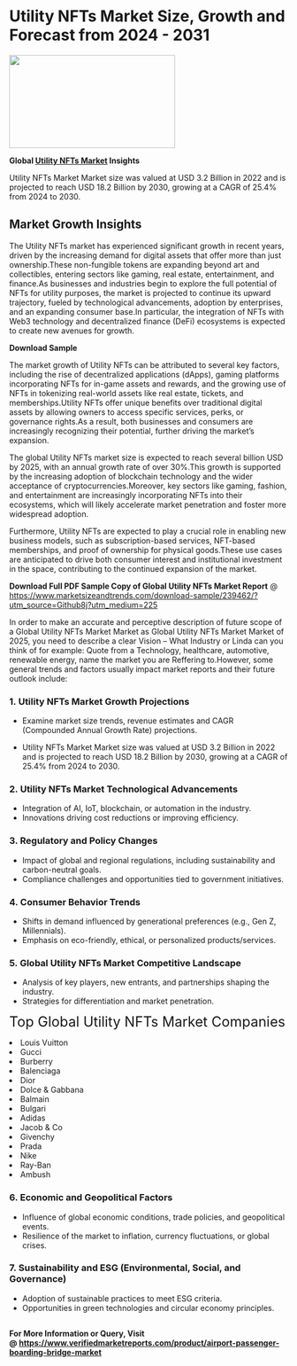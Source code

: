 <H1>Utility NFTs Market Size, Growth and Forecast from 2024 - 2031</H1><img class="aligncenter size-medium wp-image-584254" src="https://thirdeyenews.in/wp-content/uploads/2024/09/Global-Market-Research-300x168.jpeg" alt="" width="300" height="168" /><p><strong>Global&nbsp;<a href="https://www.marketsizeandtrends.com/download-sample/239462/?utm_source=Github8j?utm_medium=225">Utility NFTs Market</a> Insights</strong></p><p>Utility NFTs Market Market size was valued at USD 3.2 Billion in 2022 and is projected to reach USD 18.2 Billion by 2030, growing at a CAGR of 25.4% from 2024 to 2030.</p><p><h2>Market Growth Insights</h2> <p>The Utility NFTs market has experienced significant growth in recent years, driven by the increasing demand for digital assets that offer more than just ownership.These non-fungible tokens are expanding beyond art and collectibles, entering sectors like gaming, real estate, entertainment, and finance.As businesses and industries begin to explore the full potential of NFTs for utility purposes, the market is projected to continue its upward trajectory, fueled by technological advancements, adoption by enterprises, and an expanding consumer base.In particular, the integration of NFTs with Web3 technology and decentralized finance (DeFi) ecosystems is expected to create new avenues for growth.</p> <p><strong>Download Sample</strong></p> <p>The market growth of Utility NFTs can be attributed to several key factors, including the rise of decentralized applications (dApps), gaming platforms incorporating NFTs for in-game assets and rewards, and the growing use of NFTs in tokenizing real-world assets like real estate, tickets, and memberships.Utility NFTs offer unique benefits over traditional digital assets by allowing owners to access specific services, perks, or governance rights.As a result, both businesses and consumers are increasingly recognizing their potential, further driving the market’s expansion.</p> <p>The global Utility NFTs market size is expected to reach several billion USD by 2025, with an annual growth rate of over 30%.This growth is supported by the increasing adoption of blockchain technology and the wider acceptance of cryptocurrencies.Moreover, key sectors like gaming, fashion, and entertainment are increasingly incorporating NFTs into their ecosystems, which will likely accelerate market penetration and foster more widespread adoption.</p> <p>Furthermore, Utility NFTs are expected to play a crucial role in enabling new business models, such as subscription-based services, NFT-based memberships, and proof of ownership for physical goods.These use cases are anticipated to drive both consumer interest and institutional investment in the space, contributing to the continued expansion of the market.</p> <p><span class=""><strong>Download Full PDF Sample Copy of Global Utility NFTs Market Report</strong> @ <a href="https://www.marketsizeandtrends.com/download-sample/239462/?utm_source=Github8j?utm_medium=225" target="_blank">https://www.marketsizeandtrends.com/download-sample/239462/?utm_source=Github8j?utm_medium=225</a></span></p><p>In order to make an accurate and perceptive description of future scope of a Global&nbsp;Utility NFTs Market Market as Global&nbsp;Utility NFTs Market Market of 2025, you need to describe a clear Vision &ndash; What Industry or Linda can you think of for example: Quote from a Technology, healthcare, automotive, renewable energy, name the market you are Reffering to.However, some general trends and factors usually impact market reports and their future outlook include:</p><h3>1.&nbsp;<strong>Utility NFTs Market Growth Projections</strong></h3><ul><li>Examine market size trends, revenue estimates and CAGR (Compounded Annual Growth Rate) projections.</li><li><p>Utility NFTs Market Market size was valued at USD 3.2 Billion in 2022 and is projected to reach USD 18.2 Billion by 2030, growing at a CAGR of 25.4% from 2024 to 2030.</p></li></ul><h3>2.&nbsp;<strong>Utility NFTs Market Technological Advancements</strong></h3><ul><li>Integration of AI, IoT, blockchain, or automation in the industry.</li><li>Innovations driving cost reductions or improving efficiency.</li></ul><h3>3.&nbsp;<strong>Regulatory and Policy Changes</strong></h3><ul><li>Impact of global and regional regulations, including sustainability and carbon-neutral goals.</li><li>Compliance challenges and opportunities tied to government initiatives.</li></ul><h3>4.&nbsp;<strong>Consumer Behavior Trends</strong></h3><ul><li>Shifts in demand influenced by generational preferences (e.g., Gen Z, Millennials).</li><li>Emphasis on eco-friendly, ethical, or personalized products/services.</li></ul><h3>5.&nbsp;<strong>Global Utility NFTs Market Competitive Landscape</strong></h3><ul><li>Analysis of key players, new entrants, and partnerships shaping the industry.</li><li>Strategies for differentiation and market penetration.</li></ul><p data-pm-slice="1 1 []"><span style="color: inherit; font-family: inherit; font-size: 25px;">Top Global Utility NFTs Market Companies</span></p><div class="" data-test-id=""><p><li>Louis Vuitton</li><li> Gucci</li><li> Burberry</li><li> Balenciaga</li><li> Dior</li><li> Dolce & Gabbana</li><li> Balmain</li><li> Bulgari</li><li> Adidas</li><li> Jacob & Co</li><li> Givenchy</li><li> Prada</li><li> Nike</li><li> Ray-Ban</li><li> Ambush</li></p></div><h3>6.&nbsp;<strong>Economic and Geopolitical Factors</strong></h3><ul><li>Influence of global economic conditions, trade policies, and geopolitical events.</li><li>Resilience of the market to inflation, currency fluctuations, or global crises.</li></ul><h3>7.&nbsp;<strong>Sustainability and ESG (Environmental, Social, and Governance)</strong></h3><ul><li>Adoption of sustainable practices to meet ESG criteria.</li><li>Opportunities in green technologies and circular economy principles.</li></ul><h2><strong style="font-size: 14px;">For More Information or Query, Visit @&nbsp;</strong><a style="background-color: #ffffff; font-size: 14px;" href="https://www.marketsizeandtrends.com/report/utility-nfts-market/" target="_blank">https://www.verifiedmarketreports.com/product/airport-passenger-boarding-bridge-market</a></h2>